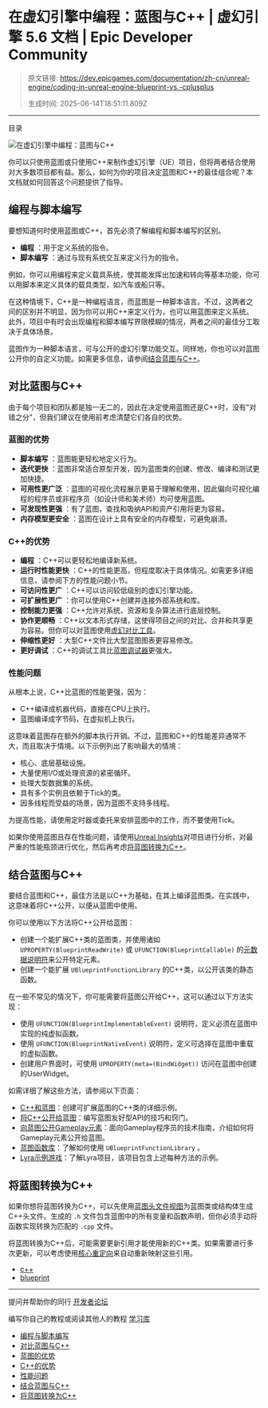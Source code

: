 # 在虚幻引擎中编程：蓝图与C++ | 虚幻引擎 5.6 文档 | Epic Developer Community

> 原文链接: https://dev.epicgames.com/documentation/zh-cn/unreal-engine/coding-in-unreal-engine-blueprint-vs.-cplusplus
> 
> 生成时间: 2025-06-14T18:51:11.809Z

---

目录

![在虚幻引擎中编程：蓝图与C++](https://dev.epicgames.com/community/api/documentation/image/052be925-5cfd-4072-b986-87d54e092f6a?resizing_type=fill&width=1920&height=335)

你可以只使用蓝图或只使用C++来制作虚幻引擎（UE）项目，但将两者结合使用对大多数项目都有益。那么，如何为你的项目决定蓝图和C++的最佳组合呢？本文档就如何回答这个问题提供了指导。

## 编程与脚本编写

要想知道何时使用蓝图或C++，首先必须了解编程和脚本编写的区别。

-   **编程** ：用于定义系统的指令。
-   **脚本编写** ：通过与现有系统交互来定义行为的指令。

例如，你可以用编程来定义载具系统，使其能发挥出加速和转向等基本功能，你可以用脚本来定义具体的载具类型，如汽车或船只等。

在这种情境下，C++是一种编程语言，而蓝图是一种脚本语言。不过，这两者之间的区别并不明显，因为你可以用C++来定义行为，也可以用蓝图来定义系统。此外，项目中有时会出现编程和脚本编写界限模糊的情况，两者之间的最佳分工取决于具体场景。

蓝图作为一种脚本语言，可与公开的虚幻引擎功能交互。同样地，你也可以对蓝图公开你的自定义功能。如需更多信息，请参阅[结合蓝图与C++](/documentation/zh-cn/unreal-engine/coding-in-unreal-engine-blueprint-vs.-cplusplus#%E7%BB%93%E5%90%88%E8%93%9D%E5%9B%BE%E4%B8%8Ec++)。

## 对比蓝图与C++

由于每个项目和团队都是独一无二的，因此在决定使用蓝图还是C++时，没有"对错之分"，但我们建议在使用前考虑清楚它们各自的优势。

### 蓝图的优势

-   **脚本编写** ：蓝图能更轻松地定义行为。
-   **迭代更快** ：蓝图非常适合原型开发，因为蓝图类的创建、修改、编译和测试更加快捷。
-   **可用性更广泛** ：蓝图的可视化流程展示更易于理解和使用，因此偏向可视化编程的程序员或非程序员（如设计师和美术师）均可使用蓝图。
-   **可发现性更强** ：有了蓝图，查找和吸纳API和资产引用将更为容易。
-   **内存模型更安全** ：蓝图在设计上具有安全的内存模型，可避免崩溃。

### C++的优势

-   **编程** ：C++可以更轻松地编译新系统。
-   **运行时性能更快** ：C++的性能更高，但程度取决于具体情况。如需更多详细信息，请参阅下方的性能问题小节。
-   **可访问性更广** ：C++可以访问较低级别的虚幻引擎功能。
-   **可扩展性更广** ：你可以使用C++创建并连接外部系统和库。
-   **控制能力更强** ：C++允许对系统、资源和复杂算法进行底层控制。
-   **协作更顺畅** ：C++以文本形式存储，这使得项目之间的对比、合并和共享更为容易。但你可以对蓝图使用[虚幻对比工具](/documentation/zh-cn/unreal-engine/ue-diff-tool-in-unreal-engine)。
-   **伸缩性更好** ：大型C++文件比大型蓝图图表更容易修改。
-   **更好调试** ：C++的调试工具比[蓝图调试器](/documentation/zh-cn/unreal-engine/blueprint-debugger-in-unreal-engine)更强大。

### 性能问题

从根本上说，C++比蓝图的性能更强，因为：

-   C++编译成机器代码，直接在CPU上执行。
-   蓝图编译成字节码，在虚拟机上执行。

这意味着蓝图存在额外的脚本执行开销。不过，蓝图和C++的性能差异通常不大，而且取决于情境。以下示例列出了影响最大的情境：

-   核心、底层基础设施。
-   大量使用I/O或处理资源的紧密循环。
-   处理大型数据集的系统。
-   具有多个实例且依赖于Tick的类。
-   因多线程而受益的场景，因为蓝图不支持多线程。

为提高性能，请使用定时器或委托来安排蓝图中的工作，而不要使用Tick。

如果你使用蓝图且存在性能问题，请使用[Unreal Insights](/documentation/zh-cn/unreal-engine/unreal-insights-in-unreal-engine)对项目进行分析，对最严重的性能瓶颈进行优化，然后再考虑[将蓝图转换为C++](/documentation/zh-cn/unreal-engine/coding-in-unreal-engine-blueprint-vs.-cplusplus#%E5%B0%86%E8%93%9D%E5%9B%BE%E8%BD%AC%E6%8D%A2%E4%B8%BAc++)。

## 结合蓝图与C++

要结合蓝图和C++，最佳方法是以C++为基础，在其上编译蓝图类。在实践中，这意味着将C++公开，以便从蓝图中使用。

你可以使用以下方法将C++公开给蓝图：

-   创建一个能扩展C++类的蓝图类，并使用诸如 `UPROPERTY(BlueprintReadWrite)` 或 `UFUNCTION(BlueprintCallable)` 的[元数据说明符](/documentation/zh-cn/unreal-engine/metadata-specifiers-in-unreal-engine)来公开特定元素。
-   创建一个能扩展 `UBlueprintFunctionLibrary` 的C++类，以公开该类的静态函数。

在一些不常见的情况下，你可能需要将蓝图公开给C++，这可以通过以下方法实现：

-   使用 `UFUNCTION(BlueprintImplementableEvent)` 说明符，定义必须在蓝图中实现的纯虚拟函数。
-   使用 `UFUNCTION(BlueprintNativeEvent)` 说明符，定义可选择在蓝图中重载的虚拟函数。
-   创建用户界面时，可使用 `UPROPERTY(meta=(BindWidget))` 访问在蓝图中创建的UserWidget。

如需详细了解这些方法，请参阅以下页面：

-   [C++和蓝图](/documentation/zh-cn/unreal-engine/cpp-and-blueprints-example)：创建可扩展蓝图的C++类的详细示例。
-   [将C++公开给蓝图](/documentation/zh-cn/unreal-engine/exposing-cplusplus-to-blueprints-visual-scripting-in-unreal-engine)：编写蓝图友好型API的技巧和窍门。
-   [向蓝图公开Gameplay元素](/documentation/zh-cn/unreal-engine/exposing-gameplay-elements-to-blueprints-visual-scripting-in-unreal-engine)：面向Gameplay程序员的技术指南，介绍如何将Gameplay元素公开给蓝图。
-   [蓝图函数库](/documentation/zh-cn/unreal-engine/blueprint-function-libraries-in-unreal-engine)：了解如何使用 `UBlueprintFunctionLibrary` 。
-   [Lyra示例游戏](/documentation/zh-cn/unreal-engine/lyra-sample-game-in-unreal-engine)：了解Lyra项目，该项目包含上述每种方法的示例。

## 将蓝图转换为C++

如果你想将蓝图转换为C++，可以先使用[蓝图头文件视图](/documentation/zh-cn/unreal-engine/an-overview-of-the-blueprint-header-view-in-unreal-engine)为蓝图类或结构体生成C++头文件。生成的 `.h` 文件包含蓝图中的所有变量和函数声明，但你必须手动将函数实现转换为匹配的 `.cpp` 文件。

将蓝图转换为C++后，可能需要更新引用才能使用新的C++类。如果需要进行多次更新，可以考虑使用[核心重定向](/documentation/zh-cn/unreal-engine/core-redirects-in-unreal-engine)来自动重新映射这些引用。

-   [c++](https://dev.epicgames.com/community/search?query=c++)
-   [blueprint](https://dev.epicgames.com/community/search?query=blueprint)

* * *

提问并帮助你的同行 [开发者论坛](https://forums.unrealengine.com/categories?tag=unreal-engine)

编写你自己的教程或阅读其他人的教程 [学习库](https://dev.epicgames.com/community/unreal-engine/learning)

-   [编程与脚本编写](/documentation/zh-cn/unreal-engine/coding-in-unreal-engine-blueprint-vs.-cplusplus#%E7%BC%96%E7%A8%8B%E4%B8%8E%E8%84%9A%E6%9C%AC%E7%BC%96%E5%86%99)
-   [对比蓝图与C++](/documentation/zh-cn/unreal-engine/coding-in-unreal-engine-blueprint-vs.-cplusplus#%E5%AF%B9%E6%AF%94%E8%93%9D%E5%9B%BE%E4%B8%8Ec++)
-   [蓝图的优势](/documentation/zh-cn/unreal-engine/coding-in-unreal-engine-blueprint-vs.-cplusplus#%E8%93%9D%E5%9B%BE%E7%9A%84%E4%BC%98%E5%8A%BF)
-   [C++的优势](/documentation/zh-cn/unreal-engine/coding-in-unreal-engine-blueprint-vs.-cplusplus#c++%E7%9A%84%E4%BC%98%E5%8A%BF)
-   [性能问题](/documentation/zh-cn/unreal-engine/coding-in-unreal-engine-blueprint-vs.-cplusplus#%E6%80%A7%E8%83%BD%E9%97%AE%E9%A2%98)
-   [结合蓝图与C++](/documentation/zh-cn/unreal-engine/coding-in-unreal-engine-blueprint-vs.-cplusplus#%E7%BB%93%E5%90%88%E8%93%9D%E5%9B%BE%E4%B8%8Ec++)
-   [将蓝图转换为C++](/documentation/zh-cn/unreal-engine/coding-in-unreal-engine-blueprint-vs.-cplusplus#%E5%B0%86%E8%93%9D%E5%9B%BE%E8%BD%AC%E6%8D%A2%E4%B8%BAc++)